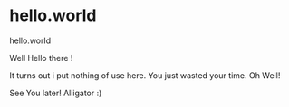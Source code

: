 # hello.world
hello.world


Well Hello there !

It turns out i put nothing of use here.
You just wasted your time. Oh Well!

See You later! Alligator :)
